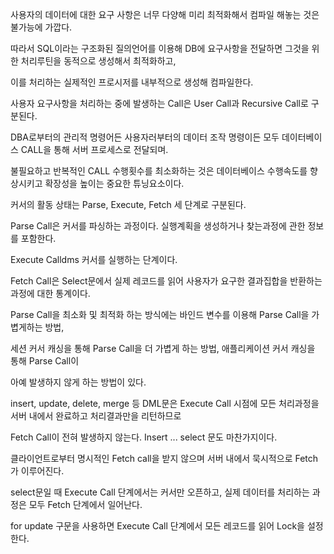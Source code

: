 사용자의 데이터에 대한 요구 사항은 너무 다양해 미리 최적화해서 컴파일 해놓는 것은 불가능에 가깝다.

따라서 SQL이라는 구조화된 질의언어를 이용해 DB에 요구사항을 전달하면 그것을 위한 처리루틴을 동적으로 생성해서 최적화하고,

이를 처리하는 실제적인 프로시저를 내부적으로 생성해 컴파일한다.

사용자 요구사항을 처리하는 중에 발생하는 Call은 User Call과 Recursive Call로 구분된다.

DBA로부터의 관리적 명령어든 사용자러부터의 데이터 조작 명령이든 모두 데이터베이스 CALL을 통해 서버 프로세스로 전달되며.

불필요하고 반복적인 CALL 수행횟수를 최소화하는 것은 데이터베이스 수행속도를 향상시키고 확장성을 높이는 중요한 튜닝요소이다.

커서의 활동 상태는 Parse, Execute, Fetch 세 단계로 구분된다.

Parse Call은 커서를 파싱하는 과정이다. 실행계획을 생성하거나 찾는과정에 관한 정보를 포함한다.

Execute Calldms 커서를 실행하는 단계이다.

Fetch Call은 Select문에서 실제 레코드를 읽어 사용자가 요구한 결과집합을 반환하는 과정에 대한 통계이다.

Parse Call을 최소화 및 최적화 하는 방식에는 바인드 변수를 이용해 Parse Call을 가볍게하는 방법,

세션 커서 캐싱을 통해 Parse Call을 더 가볍게 하는 방법, 애플리케이션 커서 캐싱을 통해 Parse Call이

아예 발생하지 않게 하는 방법이 있다.

insert, update, delete, merge 등 DML문은 Execute Call 시점에 모든 처리과정을 서버 내에서 완료하고 처리결과만을 리턴하므로

Fetch Call이 전혀 발생하지 않는다. Insert ... select 문도 마찬가지이다.

클라이언트로부터 명시적인 Fetch call을 받지 않으며 서버 내에서 묵시적으로 Fetch가 이루어진다.

select문일 때 Execute Call 단계에서는 커서만 오픈하고, 실제 데이터를 처리하는 과정은 모두 Fetch 단계에서 일어난다.

for update 구문을 사용하면 Execute Call 단계에서 모든 레코드를 읽어 Lock을 설정한다.

